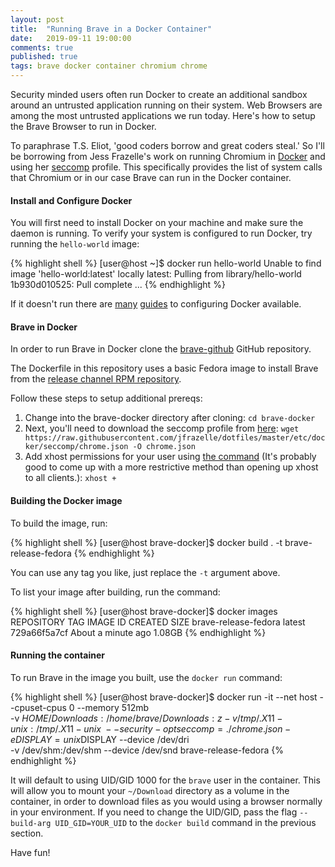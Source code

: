 ```yaml
---
layout: post
title:  "Running Brave in a Docker Container"
date:   2019-09-11 19:00:00
comments: true
published: true
tags: brave docker container chromium chrome
---
```


Security minded users often run Docker to create an additional sandbox around an
untrusted application running on their system. Web Browsers are among the most
untrusted applications we run today. Here's how to setup the Brave Browser to
run in Docker.

To paraphrase T.S. Eliot, 'good coders borrow and great coders steal.' So I'll
be borrowing from Jess Frazelle's work on running Chromium<!--more--> in
[Docker](https://github.com/jessfraz/dockerfiles/blob/master/chromium/Dockerfile)
and using her
[seccomp](https://github.com/jessfraz/dotfiles/blob/master/etc/docker/seccomp/chrome.json)
profile. This specifically provides the list of system calls that Chromium or in
our case Brave can run in the Docker container.

#### Install and Configure Docker

You will first need to install Docker on your machine and make sure the daemon
is running. To verify your system is configured to run Docker, try running the
`hello-world` image:

{% highlight shell %}
[user@host ~]$ docker run hello-world
Unable to find image 'hello-world:latest' locally
latest: Pulling from library/hello-world
1b930d010525: Pull complete 
...
{% endhighlight %}

If it doesn't run there are
[many](https://docs.docker.com/install/linux/docker-ce/ubuntu/)
[guides](https://docs.microsoft.com/en-us/virtualization/windowscontainers/manage-docker/configure-docker-daemon)
to configuring Docker available.

#### Brave in Docker

In order to run Brave in Docker clone the
[brave-github](https://github.com/mbacchi/brave-docker) GitHub repository.

The Dockerfile in this repository uses a basic Fedora image to install Brave
from the [release channel RPM
repository](https://brave-browser.readthedocs.io/en/latest/installing-brave.html#linux).

Follow these steps to setup additional prereqs:
1. Change into the brave-docker directory after cloning: `cd brave-docker`
2. Next, you'll need to download the seccomp profile from [here](https://raw.githubusercontent.com/jfrazelle/dotfiles/master/etc/docker/seccomp/chrome.json): `wget https://raw.githubusercontent.com/jfrazelle/dotfiles/master/etc/docker/seccomp/chrome.json -O chrome.json`
3. Add xhost permissions for your user using [the command](https://github.com/jessfraz/dockerfiles/issues/65#issuecomment-304463458) (It's probably good to come up with a more restrictive method than opening up xhost to all clients.): `xhost +`

#### Building the Docker image

To build the image, run:

{% highlight shell %}
[user@host brave-docker]$ docker build . -t brave-release-fedora
{% endhighlight %}

You can use any tag you like, just replace the `-t` argument above.

To list your image after building, run the command:

{% highlight shell %}
[user@host brave-docker]$ docker images
REPOSITORY             TAG                 IMAGE ID            CREATED              SIZE
brave-release-fedora   latest              729a66f5a7cf        About a minute ago   1.08GB
{% endhighlight %}

#### Running the container

To run Brave in the image you built, use the `docker run` command:

{% highlight shell %}
[user@host brave-docker]$ docker run -it --net host --cpuset-cpus 0 --memory 512mb \
-v $HOME/Downloads:/home/brave/Downloads:z -v /tmp/.X11-unix:/tmp/.X11-unix \
--security-opt seccomp=./chrome.json -e DISPLAY=unix$DISPLAY --device /dev/dri \
-v /dev/shm:/dev/shm --device /dev/snd brave-release-fedora
{% endhighlight %}

It will default to using UID/GID 1000 for the `brave` user in the container.
This will allow you to mount your `~/Download` directory as a volume in the
container, in order to download files as you would using a browser normally in
your environment. If you need to change the UID/GID, pass the flag `--build-arg
UID_GID=YOUR_UID` to the `docker build` command in the previous section.

Have fun!
